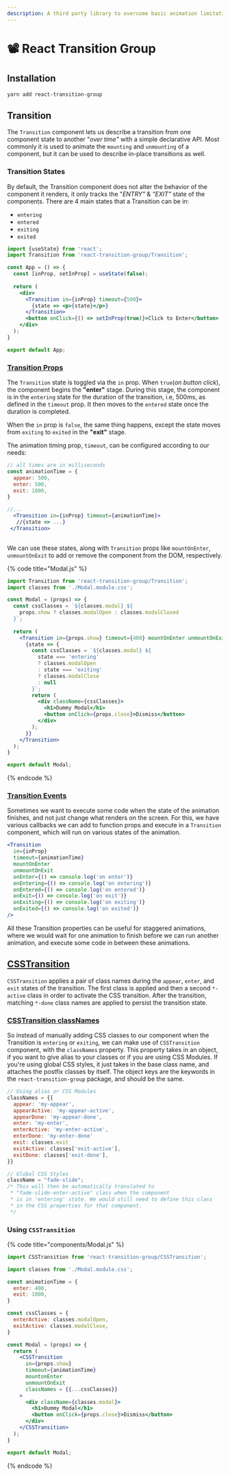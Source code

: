 ```yaml
---
description: A third party library to overcome basic animation limitations in React.
---
```


# 📽 React Transition Group

## Installation

```bash
yarn add react-transition-group
```

## Transition

The `Transition` component lets us describe a transition from one component state to another "_over time"_ with a simple declarative API. Most commonly it is used to animate the `mounting` and `unmounting` of a component, but it can be used to describe in-place transitions as well.

### Transition States

By default, the Transition component does not alter the behavior of the component it renders, it only tracks the "_ENTRY"_ & _"EXIT"_ state of the components. There are 4 main states that a Transition can be in:

* `entering`
* `entered`
* `exiting`
* `exited`

```jsx
import {useState} from 'react';
import Transition from 'react-transition-group/Transition';

const App = () => {
  const [inProp, setInProp] = useState(false);
  
  return (
    <div>
      <Transition in={inProp} timeout={500}>
        {state => <p>{state}</p>}
      </Transition>
      <button onClick={() => setInProp(true)}>Click to Enter</button>
    </div>
  );
}

export default App;
```

### [Transition Props](http://reactcommunity.org/react-transition-group/transition#Transition-props)

The `Transition` state is toggled via the `in` prop. When `true`(_on button click_), the component begins the **"enter"** stage. During this stage, the component is in the `entering` state for the duration of the transition, i.e, 500ms, as defined in the `timeout` prop. It then moves to the `entered` state once the duration is completed.

When the `in` prop is `false`, the same thing happens, except the state moves from `exiting` to `exited` in the **"exit"** stage.

The animation timing prop, `timeout`, can be configured according to our needs:

```jsx
// all times are in milliseconds
const animationTime = {
  appear: 500,
  enter: 500,
  exit: 1000,
}

//...
  <Transition in={inProp} timeout={animationTime}>
   //{state => ...}
 </Transition>
   
```

We can use these states, along with `Transition` props like `mountOnEnter`, `unmountOnExit` to add or remove the component from the DOM, respectively.

{% code title="Modal.js" %}
```jsx
import Transition from 'react-transition-group/Transition';
import classes from './Modal.module.css';

const Modal = (props) => {
  const cssClasses = `${classes.modal} ${
    props.show ? classes.modalOpen : classes.modalClosed
  }`;
  
  return (
    <Transition in={props.show} timeout={400} mountOnEnter unmountOnExit>
      {state => {
        const cssClasses = `${classes.modal} ${
          state === 'entering'
          ? classes.modalOpen
          : state === 'exiting'
          ? classes.modalClose
          : null
        }`;
        return (
          <div className={cssClasses}>
            <h1>Dummy Modal</h1>
            <button onClick={props.close}>Dismiss</button>
          </div>
        );
      }}
    </Transition>
  );
}

export default Modal;
```
{% endcode %}

### [Transition Events](http://reactcommunity.org/react-transition-group/transition#Transition-prop-onEnter)

Sometimes we want to execute some code when the state of the animation finishes, and not just change what renders on the screen. For this, we have various callbacks we can add to function props and execute in a `Transition` component, which will run on various states of the animation.

```jsx
<Transition
  in={inProp}
  timeout={animationTime}
  mountOnEnter
  unmountOnExit
  onEnter={() => console.log('on enter')}
  onEntering={() => console.log('on entering')}
  onEntered={() => console.log('on entered')}
  onExit={() => console.log('on exit')}
  onExiting={() => console.log('on exiting')}
  onExited={() => console.log('on exited')}
/>
```

All these Transition properties can be useful for staggered animations, where we would wait for one animation to finish before we can run another animation, and execute some code in between these animations.

## [CSSTransition](http://reactcommunity.org/react-transition-group/css-transition)

`CSSTransition` applies a pair of class names during the `appear`, `enter`, and `exit` states of the transition. The first class is applied and then a second `*-active` class in order to activate the CSS transition. After the transition, matching `*-done` class names are applied to persist the transition state.

### [CSSTransition classNames](http://reactcommunity.org/react-transition-group/css-transition#CSSTransition-prop-classNames)

So instead of manually adding CSS classes to our component when the Transition is `entering` or `exiting`,  we can make use of `CSSTransition` component, with the `classNames` property. This property takes in an object, if you want to give alias to your classes or if you are using CSS Modules. If you're using global CSS styles, it just takes in the base class name, and attaches the postfix classes by itself. The object keys are the keywords in the `react-transition-group` package, and should be the same.

```jsx
// Using alias or CSS Modules
classNames = {{
  appear: 'my-appear',
  appearActive: 'my-appear-active',
  appearDone: 'my-appear-done',
  enter: 'my-enter',
  enterActive: 'my-enter-active',
  enterDone: 'my-enter-done'
  exit: classes.exit
  exitActive: classes['exit-active'],
  exitDone: classes['exit-done'],
}}

// Global CSS Styles
className = "fade-slide";
/* This will then be automatically translated to 
 * "fade-slide-enter-active" class when the component
 * is in 'entering' state. We would still need to define this class
 * in the CSS properties for that component.
 */
```

### Using `CSSTransition`

{% code title="components/Modal.js" %}
```jsx
import CSSTransition from 'react-transition-group/CSSTransition';

import classes from './Modal.module.css';

const animationTime = {
  enter: 400,
  exit: 1000,
}

const cssClasses = {
  enterActive: classes.modalOpen,
  exitActive: classes.modalClose,
}

const Modal = (props) => {
  return (
    <CSSTransition
      in={props.show}
      timeout={animationTime}
      mountonEnter
      unmountOnExit
      classNames = {{...cssClasses}}
    >
      <div className={classes.modal}>
        <h1>Dummy Modal</h1>
        <button onClick={props.close}>Dismiss</button>
      </div>    
    </CSSTransition>
  );
}

export default Modal;
```
{% endcode %}
